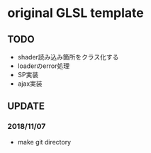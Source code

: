 # original GLSL template


## TODO
- shader読み込み箇所をクラス化する
- loaderのerror処理
- SP実装
- ajax実装


## UPDATE

### 2018/11/07
- make git directory